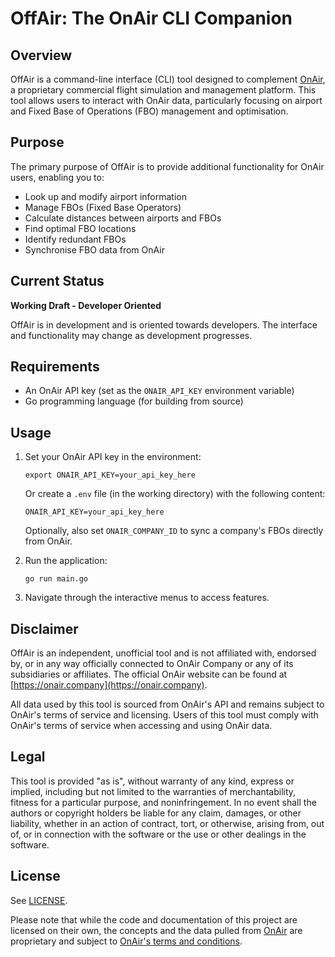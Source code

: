 # OffAir: The OnAir CLI Companion

## Overview
OffAir is a command-line interface (CLI) tool designed to complement [OnAir](https://www.onair.company), a proprietary commercial flight simulation and management platform. This tool allows users to interact with OnAir data, particularly focusing on airport and Fixed Base of Operations (FBO) management and optimisation.

## Purpose
The primary purpose of OffAir is to provide additional functionality for OnAir users, enabling you to:
- Look up and modify airport information
- Manage FBOs (Fixed Base Operators)
- Calculate distances between airports and FBOs
- Find optimal FBO locations
- Identify redundant FBOs
- Synchronise FBO data from OnAir

## Current Status
**Working Draft - Developer Oriented**

OffAir is in development and is oriented towards developers. The interface and functionality may change as development progresses.

## Requirements
- An OnAir API key (set as the `ONAIR_API_KEY` environment variable)
- Go programming language (for building from source)

## Usage
1. Set your OnAir API key in the environment:
   ```
   export ONAIR_API_KEY=your_api_key_here
   ```
   Or create a `.env` file (in the working directory) with the following content:
   ```
   ONAIR_API_KEY=your_api_key_here
   ```
   Optionally, also set `ONAIR_COMPANY_ID` to sync a company's FBOs directly from OnAir.

2. Run the application:
   ```
   go run main.go
   ```

3. Navigate through the interactive menus to access features.

## Disclaimer
OffAir is an independent, unofficial tool and is not affiliated with, endorsed by, or in any way officially connected to OnAir Company or any of its subsidiaries or affiliates. The official OnAir website can be found at [https://onair.company](https://onair.company).

All data used by this tool is sourced from OnAir's API and remains subject to OnAir's terms of service and licensing. Users of this tool must comply with OnAir's terms of service when accessing and using OnAir data.

## Legal
This tool is provided "as is", without warranty of any kind, express or implied, including but not limited to the warranties of merchantability, fitness for a particular purpose, and noninfringement. In no event shall the authors or copyright holders be liable for any claim, damages, or other liability, whether in an action of contract, tort, or otherwise, arising from, out of, or in connection with the software or the use or other dealings in the software.

## License
See [LICENSE](LICENSE).

Please note that while the code and documentation of this project are licensed on their own, the concepts and the data pulled from [OnAir](https://www.onair.company) are proprietary and subject to [OnAir's terms and conditions](https://www.onair.company/terms-conditions/).
